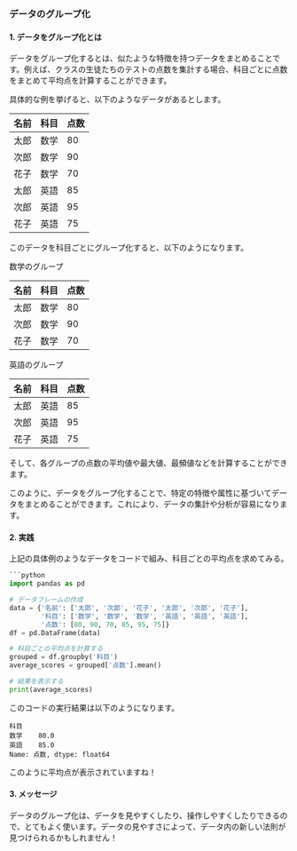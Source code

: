 ### データのグループ化
#### 1. データをグループ化とは
データをグループ化するとは、似たような特徴を持つデータをまとめることです。例えば、クラスの生徒たちのテストの点数を集計する場合、科目ごとに点数をまとめて平均点を計算することができます。

具体的な例を挙げると、以下のようなデータがあるとします。


名前 | 科目 | 点数
| ---- | ---- | ---- |
太郎 | 数学	| 80 
次郎 | 数学 | 90
花子 | 数学 | 70
太郎 | 英語 | 85
次郎 | 英語	| 95
花子 | 英語 | 75

このデータを科目ごとにグループ化すると、以下のようになります。

数学のグループ

名前 | 科目 | 点数
| ---- | ---- | ---- |
太郎 | 数学	| 80 
次郎 | 数学 | 90
花子 | 数学 | 70

英語のグループ

名前 | 科目 | 点数
| ---- | ---- | ---- |
太郎 | 英語 | 85
次郎 | 英語	| 95
花子 | 英語 | 75

そして、各グループの点数の平均値や最大値、最頻値などを計算することができます。

このように、データをグループ化することで、特定の特徴や属性に基づいてデータをまとめることができます。これにより、データの集計や分析が容易になります。

#### 2. 実践
上記の具体例のようなデータをコードで組み、科目ごとの平均点を求めてみる。
```python
```python
import pandas as pd

# データフレームの作成
data = {'名前': ['太郎', '次郎', '花子', '太郎', '次郎', '花子'],
        '科目': ['数学', '数学', '数学', '英語', '英語', '英語'],
        '点数': [80, 90, 70, 85, 95, 75]}
df = pd.DataFrame(data)

# 科目ごとの平均点を計算する
grouped = df.groupby('科目')
average_scores = grouped['点数'].mean()

# 結果を表示する
print(average_scores)
```

このコードの実行結果は以下のようになります。
```
科目
数学    80.0
英語    85.0
Name: 点数, dtype: float64
```
このように平均点が表示されていますね！

#### 3. メッセージ
データのグループ化は、データを見やすくしたり、操作しやすくしたりできるので、とてもよく使います。データの見やすさによって、データ内の新しい法則が見つけられるかもしれません！